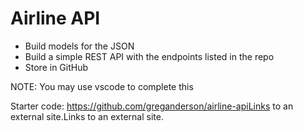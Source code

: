 # Airline API

- Build models for the JSON
- Build a simple REST API with the endpoints listed in the repo
- Store in GitHub

NOTE: You may use vscode to complete this

Starter code: https://github.com/greganderson/airline-apiLinks to an external site.Links to an external site.